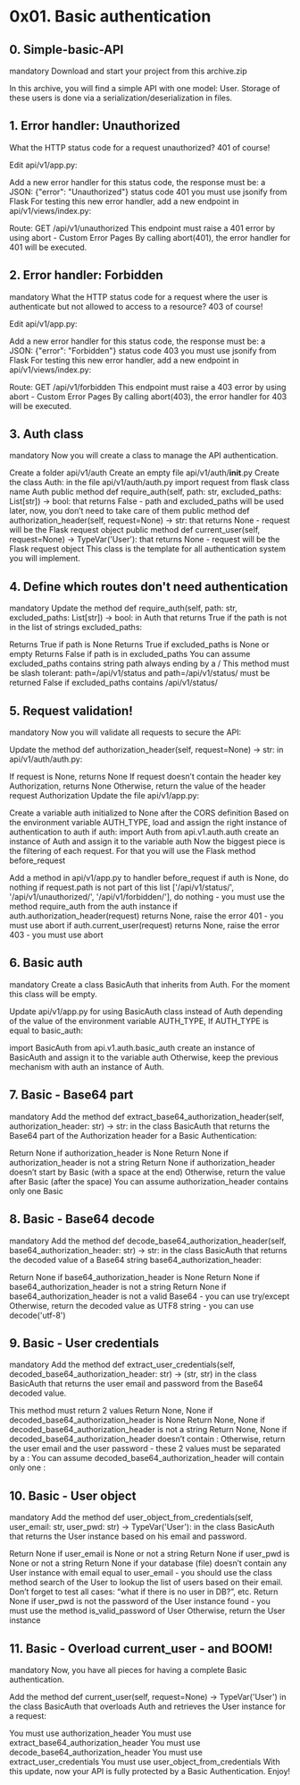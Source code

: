 # 0x01. Basic authentication

## 0. Simple-basic-API
mandatory
Download and start your project from this archive.zip

In this archive, you will find a simple API with one model: User. Storage of these users is done via a serialization/deserialization in files.

## 1. Error handler: Unauthorized
What the HTTP status code for a request unauthorized? 401 of course!

Edit api/v1/app.py:

Add a new error handler for this status code, the response must be:
a JSON: {"error": "Unauthorized"}
status code 401
you must use jsonify from Flask
For testing this new error handler, add a new endpoint in api/v1/views/index.py:

Route: GET /api/v1/unauthorized
This endpoint must raise a 401 error by using abort - Custom Error Pages
By calling abort(401), the error handler for 401 will be executed.

## 2. Error handler: Forbidden
mandatory
What the HTTP status code for a request where the user is authenticate but not allowed to access to a resource? 403 of course!

Edit api/v1/app.py:

Add a new error handler for this status code, the response must be:
a JSON: {"error": "Forbidden"}
status code 403
you must use jsonify from Flask
For testing this new error handler, add a new endpoint in api/v1/views/index.py:

Route: GET /api/v1/forbidden
This endpoint must raise a 403 error by using abort - Custom Error Pages
By calling abort(403), the error handler for 403 will be executed.

## 3. Auth class
mandatory
Now you will create a class to manage the API authentication.

Create a folder api/v1/auth
Create an empty file api/v1/auth/__init__.py
Create the class Auth:
in the file api/v1/auth/auth.py
import request from flask
class name Auth
public method def require_auth(self, path: str, excluded_paths: List[str]) -> bool: that returns False - path and excluded_paths will be used later, now, you don’t need to take care of them
public method def authorization_header(self, request=None) -> str: that returns None - request will be the Flask request object
public method def current_user(self, request=None) -> TypeVar('User'): that returns None - request will be the Flask request object
This class is the template for all authentication system you will implement.


## 4. Define which routes don't need authentication
mandatory
Update the method def require_auth(self, path: str, excluded_paths: List[str]) -> bool: in Auth that returns True if the path is not in the list of strings excluded_paths:

Returns True if path is None
Returns True if excluded_paths is None or empty
Returns False if path is in excluded_paths
You can assume excluded_paths contains string path always ending by a /
This method must be slash tolerant: path=/api/v1/status and path=/api/v1/status/ must be returned False if excluded_paths contains /api/v1/status/

## 5. Request validation!
mandatory
Now you will validate all requests to secure the API:

Update the method def authorization_header(self, request=None) -> str: in api/v1/auth/auth.py:

If request is None, returns None
If request doesn’t contain the header key Authorization, returns None
Otherwise, return the value of the header request Authorization
Update the file api/v1/app.py:

Create a variable auth initialized to None after the CORS definition
Based on the environment variable AUTH_TYPE, load and assign the right instance of authentication to auth
if auth:
import Auth from api.v1.auth.auth
create an instance of Auth and assign it to the variable auth
Now the biggest piece is the filtering of each request. For that you will use the Flask method before_request

Add a method in api/v1/app.py to handler before_request
if auth is None, do nothing
if request.path is not part of this list ['/api/v1/status/', '/api/v1/unauthorized/', '/api/v1/forbidden/'], do nothing - you must use the method require_auth from the auth instance
if auth.authorization_header(request) returns None, raise the error 401 - you must use abort
if auth.current_user(request) returns None, raise the error 403 - you must use abort

## 6. Basic auth
mandatory
Create a class BasicAuth that inherits from Auth. For the moment this class will be empty.

Update api/v1/app.py for using BasicAuth class instead of Auth depending of the value of the environment variable AUTH_TYPE, If AUTH_TYPE is equal to basic_auth:

import BasicAuth from api.v1.auth.basic_auth
create an instance of BasicAuth and assign it to the variable auth
Otherwise, keep the previous mechanism with auth an instance of Auth.

## 7. Basic - Base64 part
mandatory
Add the method def extract_base64_authorization_header(self, authorization_header: str) -> str: in the class BasicAuth that returns the Base64 part of the Authorization header for a Basic Authentication:

Return None if authorization_header is None
Return None if authorization_header is not a string
Return None if authorization_header doesn’t start by Basic (with a space at the end)
Otherwise, return the value after Basic (after the space)
You can assume authorization_header contains only one Basic

## 8. Basic - Base64 decode
mandatory
Add the method def decode_base64_authorization_header(self, base64_authorization_header: str) -> str: in the class BasicAuth that returns the decoded value of a Base64 string base64_authorization_header:

Return None if base64_authorization_header is None
Return None if base64_authorization_header is not a string
Return None if base64_authorization_header is not a valid Base64 - you can use try/except
Otherwise, return the decoded value as UTF8 string - you can use decode('utf-8')

## 9. Basic - User credentials
mandatory
Add the method def extract_user_credentials(self, decoded_base64_authorization_header: str) -> (str, str) in the class BasicAuth that returns the user email and password from the Base64 decoded value.

This method must return 2 values
Return None, None if decoded_base64_authorization_header is None
Return None, None if decoded_base64_authorization_header is not a string
Return None, None if decoded_base64_authorization_header doesn’t contain :
Otherwise, return the user email and the user password - these 2 values must be separated by a :
You can assume decoded_base64_authorization_header will contain only one :

## 10. Basic - User object
mandatory
Add the method def user_object_from_credentials(self, user_email: str, user_pwd: str) -> TypeVar('User'): in the class BasicAuth that returns the User instance based on his email and password.

Return None if user_email is None or not a string
Return None if user_pwd is None or not a string
Return None if your database (file) doesn’t contain any User instance with email equal to user_email - you should use the class method search of the User to lookup the list of users based on their email. Don’t forget to test all cases: “what if there is no user in DB?”, etc.
Return None if user_pwd is not the password of the User instance found - you must use the method is_valid_password of User
Otherwise, return the User instance

## 11. Basic - Overload current_user - and BOOM!
mandatory
Now, you have all pieces for having a complete Basic authentication.

Add the method def current_user(self, request=None) -> TypeVar('User') in the class BasicAuth that overloads Auth and retrieves the User instance for a request:

You must use authorization_header
You must use extract_base64_authorization_header
You must use decode_base64_authorization_header
You must use extract_user_credentials
You must use user_object_from_credentials
With this update, now your API is fully protected by a Basic Authentication. Enjoy!